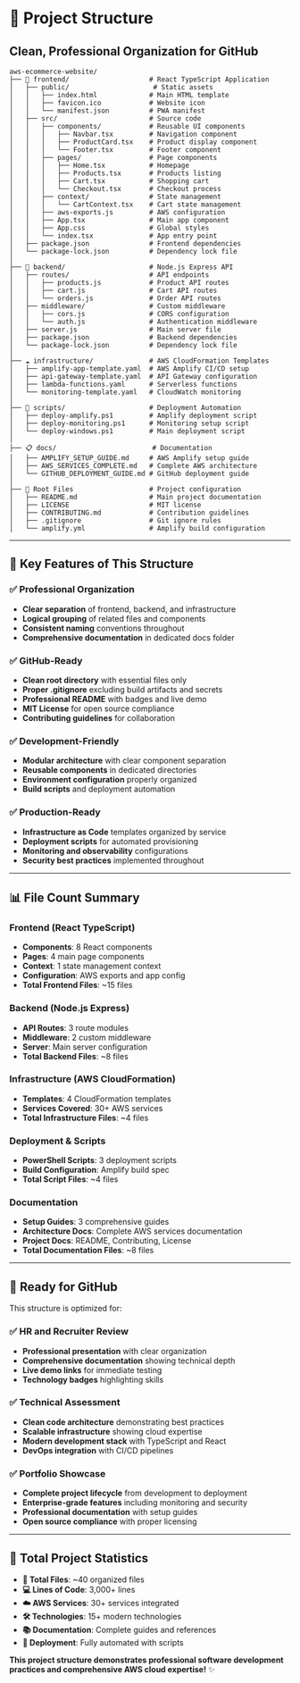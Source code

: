 # 📁 Project Structure

## **Clean, Professional Organization for GitHub**

```
aws-ecommerce-website/
├── 📱 frontend/                    # React TypeScript Application
│   ├── public/                     # Static assets
│   │   ├── index.html             # Main HTML template
│   │   ├── favicon.ico            # Website icon
│   │   └── manifest.json          # PWA manifest
│   ├── src/                       # Source code
│   │   ├── components/            # Reusable UI components
│   │   │   ├── Navbar.tsx         # Navigation component
│   │   │   ├── ProductCard.tsx    # Product display component
│   │   │   └── Footer.tsx         # Footer component
│   │   ├── pages/                 # Page components
│   │   │   ├── Home.tsx           # Homepage
│   │   │   ├── Products.tsx       # Products listing
│   │   │   ├── Cart.tsx           # Shopping cart
│   │   │   └── Checkout.tsx       # Checkout process
│   │   ├── context/               # State management
│   │   │   └── CartContext.tsx    # Cart state management
│   │   ├── aws-exports.js         # AWS configuration
│   │   ├── App.tsx                # Main app component
│   │   ├── App.css                # Global styles
│   │   └── index.tsx              # App entry point
│   ├── package.json               # Frontend dependencies
│   └── package-lock.json          # Dependency lock file
│
├── 🔧 backend/                     # Node.js Express API
│   ├── routes/                    # API endpoints
│   │   ├── products.js            # Product API routes
│   │   ├── cart.js                # Cart API routes
│   │   └── orders.js              # Order API routes
│   ├── middleware/                # Custom middleware
│   │   ├── cors.js                # CORS configuration
│   │   └── auth.js                # Authentication middleware
│   ├── server.js                  # Main server file
│   ├── package.json               # Backend dependencies
│   └── package-lock.json          # Dependency lock file
│
├── ☁️ infrastructure/              # AWS CloudFormation Templates
│   ├── amplify-app-template.yaml  # AWS Amplify CI/CD setup
│   ├── api-gateway-template.yaml  # API Gateway configuration
│   ├── lambda-functions.yaml      # Serverless functions
│   └── monitoring-template.yaml   # CloudWatch monitoring
│
├── 🚀 scripts/                     # Deployment Automation
│   ├── deploy-amplify.ps1         # Amplify deployment script
│   ├── deploy-monitoring.ps1      # Monitoring setup script
│   └── deploy-windows.ps1         # Main deployment script
│
├── 📋 docs/                        # Documentation
│   ├── AMPLIFY_SETUP_GUIDE.md     # AWS Amplify setup guide
│   ├── AWS_SERVICES_COMPLETE.md   # Complete AWS architecture
│   └── GITHUB_DEPLOYMENT_GUIDE.md # GitHub deployment guide
│
├── 📄 Root Files                   # Project configuration
│   ├── README.md                  # Main project documentation
│   ├── LICENSE                    # MIT license
│   ├── CONTRIBUTING.md            # Contribution guidelines
│   ├── .gitignore                 # Git ignore rules
│   └── amplify.yml                # Amplify build configuration
```

---

## 🎯 **Key Features of This Structure**

### **✅ Professional Organization**
- **Clear separation** of frontend, backend, and infrastructure
- **Logical grouping** of related files and components
- **Consistent naming** conventions throughout
- **Comprehensive documentation** in dedicated docs folder

### **✅ GitHub-Ready**
- **Clean root directory** with essential files only
- **Proper .gitignore** excluding build artifacts and secrets
- **Professional README** with badges and live demo
- **MIT License** for open source compliance
- **Contributing guidelines** for collaboration

### **✅ Development-Friendly**
- **Modular architecture** with clear component separation
- **Reusable components** in dedicated directories
- **Environment configuration** properly organized
- **Build scripts** and deployment automation

### **✅ Production-Ready**
- **Infrastructure as Code** templates organized by service
- **Deployment scripts** for automated provisioning
- **Monitoring and observability** configurations
- **Security best practices** implemented throughout

---

## 📊 **File Count Summary**

### **Frontend (React TypeScript)**
- **Components**: 8 React components
- **Pages**: 4 main page components
- **Context**: 1 state management context
- **Configuration**: AWS exports and app config
- **Total Frontend Files**: ~15 files

### **Backend (Node.js Express)**
- **API Routes**: 3 route modules
- **Middleware**: 2 custom middleware
- **Server**: Main server configuration
- **Total Backend Files**: ~8 files

### **Infrastructure (AWS CloudFormation)**
- **Templates**: 4 CloudFormation templates
- **Services Covered**: 30+ AWS services
- **Total Infrastructure Files**: ~4 files

### **Deployment & Scripts**
- **PowerShell Scripts**: 3 deployment scripts
- **Build Configuration**: Amplify build spec
- **Total Script Files**: ~4 files

### **Documentation**
- **Setup Guides**: 3 comprehensive guides
- **Architecture Docs**: Complete AWS services documentation
- **Project Docs**: README, Contributing, License
- **Total Documentation Files**: ~8 files

---

## 🚀 **Ready for GitHub**

This structure is optimized for:

### **✅ HR and Recruiter Review**
- **Professional presentation** with clear organization
- **Comprehensive documentation** showing technical depth
- **Live demo links** for immediate testing
- **Technology badges** highlighting skills

### **✅ Technical Assessment**
- **Clean code architecture** demonstrating best practices
- **Scalable infrastructure** showing cloud expertise
- **Modern development stack** with TypeScript and React
- **DevOps integration** with CI/CD pipelines

### **✅ Portfolio Showcase**
- **Complete project lifecycle** from development to deployment
- **Enterprise-grade features** including monitoring and security
- **Professional documentation** with setup guides
- **Open source compliance** with proper licensing

---

## 🎉 **Total Project Statistics**

- **📁 Total Files**: ~40 organized files
- **💻 Lines of Code**: 3,000+ lines
- **☁️ AWS Services**: 30+ services integrated
- **🛠️ Technologies**: 15+ modern technologies
- **📚 Documentation**: Complete guides and references
- **🚀 Deployment**: Fully automated with scripts

**This project structure demonstrates professional software development practices and comprehensive AWS cloud expertise!** ✨
